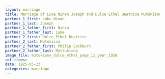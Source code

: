 ```yaml
---
layout: marriage
title: Marriage of Luke Ninan Joseph and Dulce Ethel Beatrice Mutukisna
partner_1_first: Luke Ninan
partner_1_last: Joseph
partner_1_father_first: Ninan
partner_1_father_last: Luke
partner_2_first: Dulce Ethel Beatrice
partner_2_last: Mutukisna
partner_2_father_first: Philip Cockburn
partner_2_father_last: Muttukisna
image_file: mutukisna_dulce_ethel_page_11_year_1926
rel_trees:
date: 1925-05-23
categories: marriage
---
```


